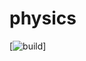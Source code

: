 # physics

[![build](https://github.com/taehwan642/physicsEngine/actions/workflows/cmake.yml/badge.svg?branch=main)]